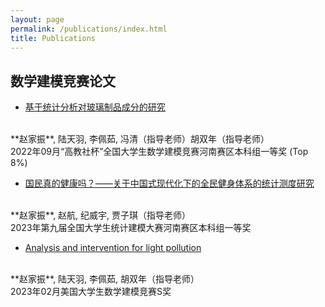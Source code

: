```yaml
---
layout: page
permalink: /publications/index.html
title: Publications
---
```


## 数学建模竞赛论文

- [基于统计分析对玻璃制品成分的研究](https://jiazhenzhao.github.io/mypaper/modeling/202209CUMCM.pdf)

<br>
**赵家振**, 陆天羽, 李佩茹, 冯清（指导老师）胡双年（指导老师）
<br>
2022年09月“高教社杯”全国大学生数学建模竞赛河南赛区本科组一等奖 (Top 8%)
<br>

- [国民真的健康吗？——关于中国式现代化下的全民健身体系的统计测度研究](https://jiazhenzhao.github.io/mypaper/modeling/A17.pdf)

<br>
**赵家振**, 赵航, 纪威宇, 贾子琪（指导老师）
<br>
2023年第九届全国大学生统计建模大赛河南赛区本科组一等奖
<br>

- [Analysis and intervention for light pollution](https://jiazhenzhao.github.io/mypaper/modeling/202302COMAP.pdf)

<br>
**赵家振**, 陆天羽, 李佩茹, 胡双年（指导老师）
<br>
2023年02月美国大学生数学建模竞赛S奖
<br>
